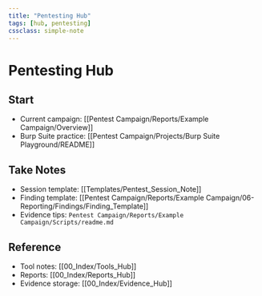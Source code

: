 ```yaml
---
title: "Pentesting Hub"
tags: [hub, pentesting]
cssclass: simple-note
---
```


# Pentesting Hub

## Start
- Current campaign: [[Pentest Campaign/Reports/Example Campaign/Overview]]
- Burp Suite practice: [[Pentest Campaign/Projects/Burp Suite Playground/README]]

## Take Notes
- Session template: [[Templates/Pentest_Session_Note]]
- Finding template: [[Pentest Campaign/Reports/Example Campaign/06-Reporting/Findings/Finding_Template]]
- Evidence tips: `Pentest Campaign/Reports/Example Campaign/Scripts/readme.md`

## Reference
- Tool notes: [[00_Index/Tools_Hub]]
- Reports: [[00_Index/Reports_Hub]]
- Evidence storage: [[00_Index/Evidence_Hub]]
